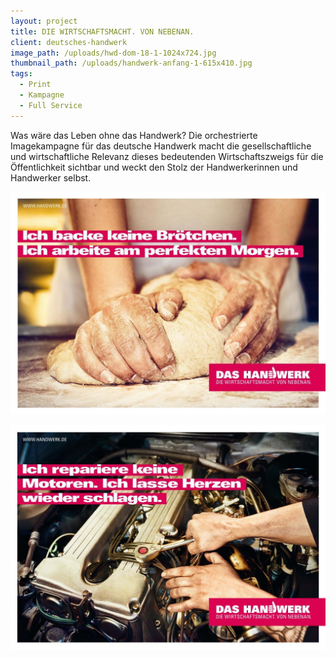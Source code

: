 ```yaml
---
layout: project
title: DIE WIRTSCHAFTSMACHT. VON NEBENAN.
client: deutsches-handwerk
image_path: /uploads/hwd-dom-18-1-1024x724.jpg
thumbnail_path: /uploads/handwerk-anfang-1-615x410.jpg
tags:
  - Print
  - Kampagne
  - Full Service
---
```



Was wäre das Leben ohne das Handwerk? Die orchestrierte Imagekampagne für das deutsche Handwerk macht die gesellschaftliche und wirtschaftliche Relevanz dieses bedeutenden Wirtschaftszweigs für die Öffentlichkeit sichtbar und weckt den Stolz der Handwerkerinnen und Handwerker selbst.

![](/uploads/versions/594x420-hwd-baecker-1024x725---x----1024-725x---.jpg)

![](/uploads/versions/594x420-hwd-motor-1024x729---x----1024-729x---.jpg)